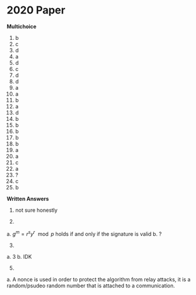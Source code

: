 # 2020 Paper

**Multichoice**

1. b
2. c
3. d
4. a
5. d
6. c
7. d
8. d
9. a
10. a
11. b
12. a
13. d
14. b
15. b
16. b
17. b
18. b
19. a
20. a
21. c
22. a
23. ?
24. c
25. b

**Written Answers**

1. not sure honestly

2.
  a. $g^m = r^s y^r \mod p$ holds if and only if the signature is valid
  b. ?

3. 
  a. 3
  b. IDK

5. 
  a. A nonce is used in order to protect the algorithm from relay attacks, it is a random/psudeo random number that is attached to a communication.


